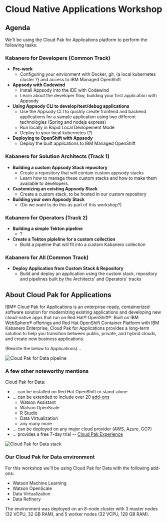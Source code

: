 # Cloud Native Applications Workshop

## Agenda

We'll be using the Cloud Pak for Applications platform to perform the following tasks:

### Kabanero for Developers (Common Track)

* **Pre-work**
  * Configuring your envionment with Docker, git, (a local kubernetes cluster ?) and access to IBM Managed OpenShift
* **Appsody with Codewind**
  * Install Appsody into the IDE with Codewind
  * Learn about the developer flow, building your first application with Appsody
* **Using Appsody CLI to develop/test/debug applications**
  * Use the Appsody CLI to quickly create frontend and backend applications for a sample application using two different technologies (Spring and nodejs express)
  * Run locally in Rapid Local Devlopement Mode
  * Deploy to your local kubernetes (?)
* **Deploying to OpenShift with Appsody**
  * Deploy the built applications to IBM Managed OpenShift

### Kabanero for Solution Architects (Track 1)

* **Building a custom Appsody Stack repository**
  * Create a repository that will contain custom appsody stacks
  * Learn how to manage these custom stacks and how to make them available to developers.
* **Customizing an existing Appsody Stack**
  * Create a custom stack, to be hosted in our custom repository
* **Building your own Appsody Stack**
  * (Do we want to do this as part of this workshop?)
  
### Kabanero for Operators  (Track 2)

* **Building a simple Tekton pipeline**
  * ?
* **Create a Tekton pipleline for a custom collection**
  * Build a pipeline that will fit into a custom Kabanero collection
  
### Kabanero for All  (Common Track)

* **Deploy Application from Custom Stack & Repository**
  * Build and deploy an application using the custom stack, repository and pipelines built by the Architects' and Operators' tracks
  
## About Cloud Pak for Applications

IBM® Cloud Pak for Applications is an enterprise-ready, containerized software solution for modernizing existing applications and developing new cloud-native apps that run on Red Hat® OpenShift®. Built on IBM WebSphere® offerings and Red Hat OpenShift Container Platform with IBM Kabanero Enterprise, Cloud Pak for Applications provides a long-term solution to help you transition between public, private, and hybrid clouds, and create new business applications.

(Rewrite the below to Applications)...

![Cloud Pak for Data pipeline](.gitbook/assets/images/generic/cp4data.png)

### A few other noteworthy mentions

Cloud Pak for Data:

* ... can be installed on Red Hat OpenShift or stand-alone
* ... can be extended to include over 20 [add-ons](https://docs-icpdata.mybluemix.net/extend/com.ibm.icpdata.doc/zen/admin/add-ons.html)
  * Watson Assistant
  * Watson OpenScale
  * R Studio
  * Data Virtualization
  * any many more
* ... can be deployed on any major cloud provider (AWS, Azure, GCP)
* ... provides a free 7-day trial -- [Cloud Pak Experience](https://www.ibm.com/cloud/garage/cloud-pak-experiences/)

![Cloud Pak for Data stack](.gitbook/assets/images/generic/cpd-stack.png)

### Our Cloud Pak for Data environment

For this workshop we'll be using Cloud Pak for Data with the following add-ons:

* Watson Machine Learning
* Watson OpenScale
* Data Virtualization
* Data Refinery

The environment was deployed on an 8-node cluster with 3 master nodes (32 VCPU, 32 GB RAM), and 5 worker nodes (32 VCPU, 128 GB RAM).
